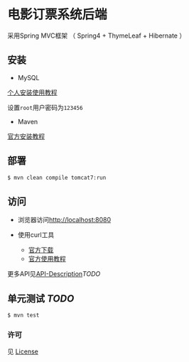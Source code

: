 
# 电影订票系统后端

采用Spring MVC框架 （ Spring4 + ThymeLeaf + Hibernate ）

## 安装

- MySQL

[个人安装使用教程](http://www.hshhuan.xyz/topics/mysql/)

设置`root`用户密码为`123456`


- Maven

[官方安装教程](http://maven.apache.org/install.html)

## 部署

```sh
$ mvn clean compile tomcat7:run
```

## 访问

- 浏览器访问[http://localhost:8080](http://localhost:8080)

- 使用curl工具
	- [官方下载](http://www.paehl.com/open_source/?CURL_7.53.1)
	- [官方使用教程](https://curl.haxx.se/docs/manual.html)


更多API见[API-Description]()*TODO*

## 单元测试 *TODO*

```sh
$ mvn test
```

### 许可

见 [License](./LICENSE.md)
